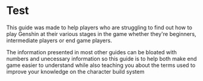 # Test

This guide was made to help players who are struggling to find out how to play Genshin at their various stages in the game whether they're beginners, intermediate players or end game players.

The information presented in most other guides can be bloated with numbers and unecessary information so this guide is to help both make end game easier to understand while also teaching you about the terms used to improve your knowledge on the character build system

